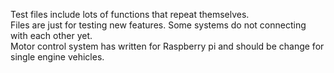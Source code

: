Test files include lots of functions that repeat themselves. <br>
Files are just for testing new features. Some systems do not connecting with each other yet.<br>
Motor control system has written for Raspberry pi and should be change for single engine vehicles.
